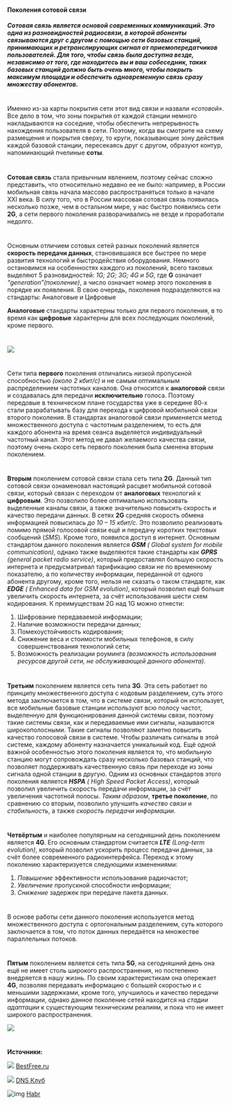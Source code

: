 #### Поколения сотовой связи

##### __Сотовая связь__ является основой современных коммуникаций. Это одна из разновидностей радиосвязи, в которой абоненты связываются друг с другом с помощью сети базовых станций, принимающих и ретранслирующих сигнал от приемопередатчиков пользователей. Для того, чтобы связь была доступна везде, независимо от того, где находитесь вы и ваш собеседник, таких базовых станций должно быть очень много, чтобы покрыть максимум площади и обеспечить одновременную связь сразу множеству абонентов.
#
Именно из-за карты покрытия сети этот вид связи и назвали _«сотовой»_. Все дело в том, что зоны покрытия от каждой станции немного накладываются на соседние, чтобы обеспечить непрерывность нахождения пользователя в сети. Поэтому, когда вы смотрите на схему размещения и покрытия сверху, то круги, показывающие зону действия каждой базовой станции, пересекаясь друг с другом, образуют контур, напоминающий пчелиные __соты__.
#
__Сотовая связь__ стала привычным явлением, поэтому сейчас сложно представить, что относительно недавно ее не было: например, в России мобильная связь начала массово распространяться только в начале XXI века. В силу того, что в России массовая сотовая связь появилась несколько позже, чем в остальном мире, у нас быстро появились сети __2G__, а сети первого поколения разворачивались не везде и проработали недолго.
#
Основным отличием сотовых сетей разных поколений является __скорость передачи данных__, становившаяся все быстрее по мере развития технологий и быстродействия оборудования. Немного остановимся на особенностях каждого из поколений, всего таковых выделяют 5 разновидностей: _1G; 2G; 3G; 4G и 5G_, где __G__ означает _“generation”(поколение)_, а число означает номер этого поколения в порядке их появления. В свою очередь, поколения подразделяются на стандарты: Аналоговые и Цифровые

__Аналоговые__ стандарты характерны только для первого поколения, в то время как __цифровые__ характерны для всех последующих поколений, кроме первого.
#
![](https://www.bestfree.ru/article/device/CellStandards.png)
#
Сети типа **первого** поколения отличались низкой пропускной способностью _(около 2 кбит/с)_ и не самым оптимальным распределением частотных каналов. Она относится к __аналоговой__ связи и создавалась для передачи **исключительно** голоса. Поэтому передовые в техническом плане государства уже в середине 80-х стали разрабатывать базу для перехода к цифровой мобильной связи второго поколения. В стандартах аналоговой связи применяется метод множественного доступа с частотным разделением, то есть для каждого абонента на время сеанса выделяется индивидуальный частотный канал. Этот метод не давал желаемого качества связи, поэтому очень скоро сеть первого поколения была сменена вторым поколением.
#
**Вторым** поколением сотовой связи стала сеть типа **2G**. Данный тип сотовой связи ознаменовал настоящий расцвет мобильной сотовой связи, который связан с переходом от **аналоговых** технологий к **цифровым**. Это позволило более оптимально использовать выделенные каналы связи, а также значительно повысить скорость и качество передачи данных. В сетях **2G** средняя скорость обмена информацией повысилась _до 10 – 15 кбит/с_. Это позволило реализовать помимо прямой голосовой связи ещё и передачу коротких текстовых сообщений (_SMS_). Кроме того, появился доступ в интернет. Основным стандартом данного поколения является _**GSM**_ _( Global system for mobile communication)_, однако также выделяются такие стандарты как _**GPRS**_ _(general packet radio service)_, который предоставлял большую скорость интернета и предусматривал тарификацию связи не по временному показателю, а по количеству информации, переданной от одного абонента другому, кроме того, нельзя не сказать о таком стандарте, как _**EDGE**_ _( Enhanced data for GSM evolution)_, который позволил ещё больше увеличить скорость интернета, за счёт использования шести схем кодирования. К преимуществам 2G над 1G можно отнести: 

1) Шифрование передаваемой информации; 
2) Наличие возможности передачи данных; 
3) Помехоустойчивость кодирования; 
4) Снижение веса и стоимости мобильных телефонов, в силу совершенствования технологий сети; 
5) Возможность реализации роуминга _(возможность использования ресурсов другой сети, не обслуживающей данного абонента)_.
#
**Третьим** поколением является сеть типа **3G**. Эта сеть работает по принципу множественного доступа с кодовым разделением, суть этого метода  заключается в том, что в системе связи, который он использует, все мобильные базовые станции используют всю полосу частот, выделенную для функционирования данной системы связи, поэтому такие системы связи, как и передаваемые ими сигналы, называются широкополосными. Такие сигналы позволяют заметно повысить качество голосовой связи в системе. Чтобы различать сигналы в этой системе, каждому абоненту назначается уникальный код. Ещё одной важной особенностью этого поколения является то, что мобильную станцию могут сопровождать сразу несколько базовых станций, что позволяет поддерживать качественную связь при переходе из зоны сигнала одной станции в другую. Одним из основных стандартов этого поколения является _**HSPA**_ _( High Speed Packet Access)_, который позволил увеличить скорость передачи информации, за счёт увеличения частотной полосы. _Таким образом_, **третье поколение**, по сравнению со вторым, позволило улучшить _качество связи_ и _стабильность_, а также _скорость передачи информации_.
#
__Четвёртым__ и наиболее популярным на сегодняшний день поколением является **4G**. Его основным стандартом считается _**LTE**_ _(Long-term evolution)_, который позволил ускорить процесс передачи данных, за счёт более современного радиоинтерфейса. Переход к этому поколению характеризуется следующими изменениями: 
1) _Повышение_ эффективности использования радиочастот; 
2) _Увеличение_ пропускной способности информации; 
3) _Снижение_ задержек при передаче пакета данных. 
#
В основе работы сети данного поколения используется метод множественного доступа с ортогональным разделением, суть которого заключается в том, что поток данных передаётся на множестве параллельных потоков. 
#
__Пятым__ поколением является сеть типа __5G__, на сегодняшний день она ещё не имеет столь широкого распространения, но постепенно внедряется в нашу жизнь. По своим характеристикам она опережает __4G__, позволяя передавать информацию с большей скоростью и с меньшими задержками, кроме того, улучшилось и качество передачи информации, однако данное поколение сетей находится на _стадии адаптации_ к существующим техническим реалиям, и пока что не имеет широкого распространения.


![](//avatars.mds.yandex.net/get-turbo/2365630/rthcebdfde58226657951aac4324bcb7f98/max_g480_c12_r2x3_pd20)
#
**Источники:**

![](https://www.bestfree.ru/favicon.ico) [BestFree.ru](https://www.bestfree.ru/article/device/cell-standards.php)

 ![](https://favicon.yandex.net/favicon/club.dns-shop.ru?size=16) [DNS Клуб](https://club-dns--shop-ru.turbopages.org/club.dns-shop.ru/s/blog/t-326-internet/43217-sotovyie-seti-2g-3g-4g-5g-kak-rabotaut-i-v-chem-raznitsa/)

![img](https://assets.habr.com/habr-web/img/favicons/favicon-16.png) [Habr](https://habr.com/ru/articles/112535/)